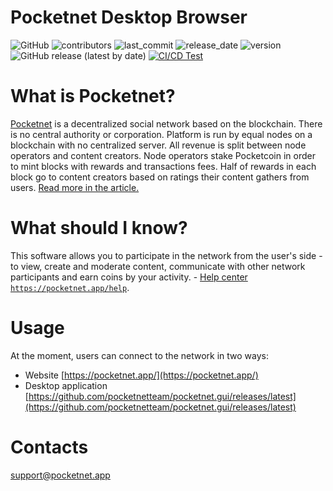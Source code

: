 # Pocketnet Desktop Browser
![GitHub](https://img.shields.io/github/license/pocketnetteam/pocketnet.api)
![contributors](https://img.shields.io/github/contributors/pocketnetteam/pocketnet.gui)
![last_commit](https://img.shields.io/github/last-commit/pocketnetteam/pocketnet.gui)
![release_date](https://img.shields.io/github/release-date/pocketnetteam/pocketnet.gui)
![version](https://img.shields.io/github/v/release/pocketnetteam/pocketnet.gui)
![GitHub release (latest by date)](https://img.shields.io/github/downloads/pocketnetteam/pocketnet.gui/latest/total)
[![CI/CD Test](https://github.com/pocketnetteam/pocketnet.gui/actions/workflows/main.yml/badge.svg)](https://github.com/pocketnetteam/pocketnet.gui/actions/workflows/main.yml)


# What is Pocketnet?

[Pocketnet](https://pocketnet.app/about) is a decentralized social network based on the blockchain.
There is no central authority or corporation. Platform is run by equal
nodes on a blockchain with no centralized server. All revenue is split
between node operators and content creators. Node operators stake Pocketcoin
in order to mint blocks with rewards and transactions fees. Half of rewards
in each block go to content creators based on ratings their content gathers
from users. [Read more in the article.](https://pocketnet.app/docs/Pocketnet%20Whitepaper%20Draft%20v2.pdf)

# What should I know?
This software allows you to participate in the network from the user's side - to view, create and moderate content, communicate with other network participants and earn coins by your activity. - [Help center `https://pocketnet.app/help`](https://pocketnet.app/help?page=faq).

# Usage
At the moment, users can connect to the network in two ways:
- Website [https://pocketnet.app/](https://pocketnet.app/)
- Desktop application [https://github.com/pocketnetteam/pocketnet.gui/releases/latest](https://github.com/pocketnetteam/pocketnet.gui/releases/latest)

# Contacts
support@pocketnet.app
